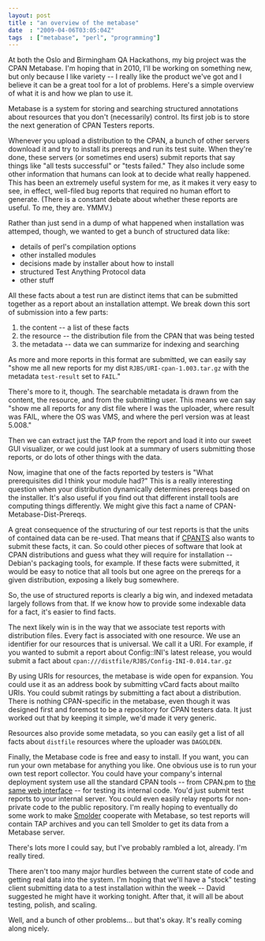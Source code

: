 ```yaml
---
layout: post
title : "an overview of the metabase"
date  : "2009-04-06T03:05:04Z"
tags  : ["metabase", "perl", "programming"]
---
```

At both the Oslo and Birmingham QA Hackathons, my big project was the CPAN
Metabase.  I'm hoping that in 2010, I'll be working on something new, but only
because I like variety -- I really like the product we've got and I believe it
can be a great tool for a lot of problems.  Here's a simple overview of what it
is and how we plan to use it.

Metabase is a system for storing and searching structured annotations about
resources that you don't (necessarily) control.  Its first job is to store the
next generation of CPAN Testers reports.

Whenever you upload a distribution to the CPAN, a bunch of other servers
download it and try to install its prereqs and run its test suite.  When
they're done, these servers (or sometimes end users) submit reports that say
things like "all tests successful" or "tests failed."  They also include some
other information that humans can look at to decide what really happened.  This
has been an extremely useful system for me, as it makes it very easy to see, in
effect, well-filed bug reports that required no human effort to generate.
(There is a constant debate about whether these reports are useful.  To me,
they are.  YMMV.)

Rather than just send in a dump of what happened when installation was
attemped, though, we wanted to get a bunch of structured data like:

* details of perl's compilation options
* other installed modules
* decisions made by installer about how to install
* structured Test Anything Protocol data
* other stuff

All these facts about a test run are distinct items that can be submitted
together as a report about an installation attempt.  We break down this sort of
submission into a few parts:

1. the content -- a list of these facts
2. the resource -- the distribution file from the CPAN that was being tested
3. the metadata -- data we can summarize for indexing and searching

As more and more reports in this format are submitted, we can easily say "show
me all new reports for my dist `RJBS/URI-cpan-1.003.tar.gz` with the metadata
`test-result` set to `FAIL`."

There's more to it, though.  The searchable metadata is drawn from the content,
the resource, and from the submitting user.  This means we can say "show me all
reports for any dist file where I was the uploader, where result was FAIL,
where the OS was VMS, and where the perl version was at least 5.008."

Then we can extract just the TAP from the report and load it into our sweet GUI
visualizer, or we could just look at a summary of users submitting those
reports, or do lots of other things with the data.

Now, imagine that one of the facts reported by testers is "What prerequisites
did I think your module had?"  This is a really interesting question when your
distribution dynamically determines prereqs based on the installer.  It's also
useful if you find out that different install tools are computing things
differently.  We might give this fact a name of CPAN-Metabase-Dist-Prereqs.

A great consequence of the structuring of our test reports is that the units of
contained data can be re-used.  That means that if
[CPANTS](http://cpants.perl.org/) also wants to submit these facts, it can.  So
could other pieces of software that look at CPAN distributions and guess what
they will require for installation -- Debian's packaging tools, for example.
If these facts were submitted, it would be easy to notice that all tools but
one agree on the prereqs for a given distribution, exposing a likely bug
somewhere.

So, the use of structured reports is clearly a big win, and indexed metadata
largely follows from that.  If we know how to provide some indexable data for a
fact, it's easier to find facts.

The next likely win is in the way that we associate test reports with
distribution files.  Every fact is associated with one resource.  We use an
identifier for our resources that is universal.  We call it a URI.  For
example, if you wanted to submit a report about Config::INI's latest release,
you would submit a fact about `cpan:///distfile/RJBS/Config-INI-0.014.tar.gz`

By using URIs for resources, the metabase is wide open for expansion.  You
could use it as an address book by submitting vCard facts about mailto URIs.
You could submit ratings by submitting a fact about a distribution.  There is
nothing CPAN-specific in the metabase, even though it was designed first and
foremost to be a repository for CPAN testers data.  It just worked out that by
keeping it simple, we'd made it very generic.

Resources also provide some metadata, so you can easily get a list of all facts
about `distfile` resources where the uploader was `DAGOLDEN`.

Finally, the Metabase code is free and easy to install.  If you want, you can
run your own metabase for anything you like.  One obvious use is to run your
own test report collector.  You could have your company's internal deployment
system use all the standard CPAN tools -- from CPAN.pm to [the same web
interface](http://search.cpan.org/dist/CPAN-WWW-Testers) -- for testing its
internal code.  You'd just submit test reports to your internal server.  You
could even easily relay reports for non-private code to the public repository.
I'm really hoping to eventually do some work to make
[Smolder](http://search.cpan.org/dist/Smolder/) cooperate with Metabase, so
test reports will contain TAP archives and you can tell Smolder to get its data
from a Metabase server.

There's lots more I could say, but I've probably rambled a lot, already.  I'm
really tired.

There aren't too many major hurdles between the current state of code and
getting real data into the system.  I'm hoping that we'll have a "stock"
testing client submitting data to a test installation within the week -- David
suggested he might have it working tonight.  After that, it will all be about
testing, polish, and scaling.

Well, and a bunch of other problems... but that's okay.  It's really coming
along nicely.

